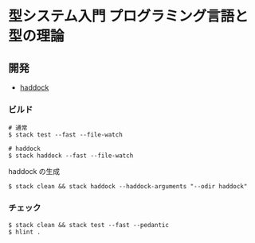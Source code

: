 # 型システム入門 プログラミング言語と型の理論

## 開発

- [haddock](https://waddlaw.github.io/TAPL/)

### ビルド

```shell
# 通常
$ stack test --fast --file-watch

# haddock
$ stack haddock --fast --file-watch
```

haddock の生成

```shell
$ stack clean && stack haddock --haddock-arguments "--odir haddock"
```

### チェック

```shell
$ stack clean && stack test --fast --pedantic
$ hlint .
```